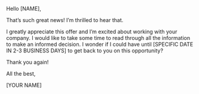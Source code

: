 Hello [NAME],

That’s such great news! I’m thrilled to hear that.

I greatly appreciate this offer and I’m excited about working with your company. I would like to take some time to read through all the information to make an informed decision. I wonder if I could have until [SPECIFIC DATE IN 2-3 BUSINESS DAYS] to get back to you on this opportunity?

Thank you again!

All the best,

[YOUR NAME]